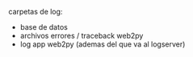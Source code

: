 carpetas de log:
- base de datos
- archivos errores /  traceback web2py
- log app web2py (ademas del que va al logserver)
